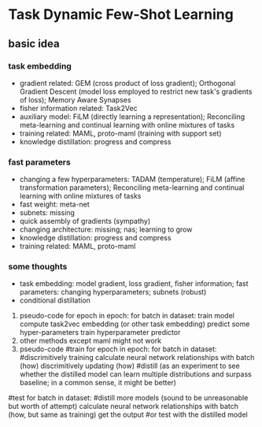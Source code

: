 # Task Dynamic Few-Shot Learning
## basic idea
### task embedding
* gradient related: GEM (cross product of loss gradient); Orthogonal Gradient Descent (model
loss employed to restrict new task's gradients of loss); Memory Aware Synapses
* fisher information related: Task2Vec
* auxiliary model: FiLM (directly learning a representation); Reconciling meta-learning and 
continual learning with online mixtures of tasks
* training related: MAML, proto-maml (training with support set)
* knowledge distillation: progress and compress
### fast parameters
* changing a few hyperparameters: TADAM (temperature); FiLM (affine transformation parameters);
Reconciling meta-learning and continual learning with online mixtures of tasks
* fast weight: meta-net
* subnets: missing
* quick assembly of gradients (sympathy)
* changing architecture: missing; nas; learning to grow
* knowledge distillation: progress and compress
* training related: MAML, proto-maml
### some thoughts
* task embedding: model gradient, loss gradient, fisher information; fast parameters:
changing hyperparameters; subnets (robust)
* conditional distillation
1. pseudo-code
for epoch in epoch:
  for batch in dataset:
      train model
      compute task2vec embedding (or other task embedding)
      predict some hyper-parameters
      train hyperparameter predictor
2. other methods except maml might not work
3. pseudo-code
#train
for epoch in epoch:
  for batch in dataset:
    #discrimitively training
    calculate neural network relationships with batch (how)
    discrimitively updating (how)
    #distill (as an experiment to see whether the distilled model can learn multiple 
    distributions and surpass baseline; in a common sense, it might be better)

#test
for batch in dataset:
  #distill more models (sound to be unreasonable but worth of attempt)
  calculate neural network relationships with batch (how, but same as training)
  get the output
  #or test with the distilled model
    
